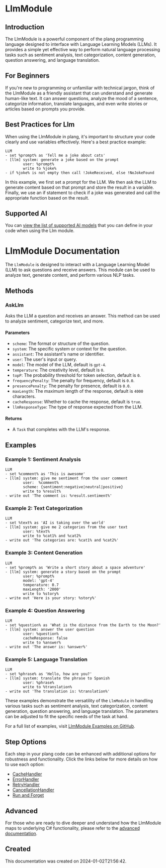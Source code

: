 
# LlmModule
## Introduction
The LlmModule is a powerful component of the plang programming language designed to interface with Language Learning Models (LLMs). It provides a simple yet effective way to perform natural language processing tasks such as sentiment analysis, text categorization, content generation, question answering, and language translation.

## For Beginners
If you're new to programming or unfamiliar with technical jargon, think of the LlmModule as a friendly assistant that can understand and generate human-like text. It can answer questions, analyze the mood of a sentence, categorize information, translate languages, and even write stories or articles based on prompts you provide.

## Best Practices for Llm
When using the LlmModule in plang, it's important to structure your code clearly and use variables effectively. Here's a best practice example:

```plang
LLM
- set %prompt% as 'Tell me a joke about cats'
- [llm] system: generate a joke based on the prompt
        user: %prompt%
        write to %joke%
- if %joke% is not empty then call !JokeReceived, else !NoJokeFound
```

In this example, we first set a prompt for the LLM. We then ask the LLM to generate content based on that prompt and store the result in a variable. Finally, we use an if statement to check if a joke was generated and call the appropriate function based on the result.

## Supported AI
You can [view the list of supported AI models](https://github.com/PLangHQ/plang/blob/main/Documentation/SupportedAI.md) that you can define in your code when using the Llm module.

# LlmModule Documentation

The `LlmModule` is designed to interact with a Language Learning Model (LLM) to ask questions and receive answers. This module can be used to analyze text, generate content, and perform various NLP tasks.

## Methods

### AskLlm
Asks the LLM a question and receives an answer. This method can be used to analyze sentiment, categorize text, and more.

#### Parameters
- `scheme`: The format or structure of the question.
- `system`: The specific system or context for the question.
- `assistant`: The assistant's name or identifier.
- `user`: The user's input or query.
- `model`: The model of the LLM, default is `gpt-4`.
- `temperature`: The creativity level, default is `0`.
- `topP`: The probability threshold for token selection, default is `0`.
- `frequencyPenalty`: The penalty for frequency, default is `0.0`.
- `presencePenalty`: The penalty for presence, default is `0.0`.
- `maxLength`: The maximum length of the response, default is `4000` characters.
- `cacheResponse`: Whether to cache the response, default is `true`.
- `llmResponseType`: The type of response expected from the LLM.

#### Returns
- A `Task` that completes with the LLM's response.

## Examples

### Example 1: Sentiment Analysis
```plang
LLM
- set %comment% as 'This is awesome'
- [llm] system: give me sentiment from the user comment
        user:  %comment%
        scheme: {sentiment:negative|neutral|positive}
        write to %result%
- write out 'The comment is: %result.sentiment%'
```

### Example 2: Text Categorization
```plang
LLM
- set %text% as 'AI is taking over the world'
- [llm] system: give me 2 categories from the user text
        user: %text% 
        write to %cat1% and %cat2%
- write out 'The categories are: %cat1% and %cat2%'
```

### Example 3: Content Generation
```plang
LLM
- set %prompt% as 'Write a short story about a space adventure'
- [llm] system: generate a story based on the prompt
        user: %prompt%
        model: 'gpt-4'
        temperature: 0.7
        maxLength: '2000'
        write to %story%
- write out 'Here is your story: %story%'
```

### Example 4: Question Answering
```plang
LLM
- set %question% as 'What is the distance from the Earth to the Moon?'
- [llm] system: answer the user question
        user: %question%
        cacheResponse: false
        write to %answer%
- write out 'The answer is: %answer%'
```

### Example 5: Language Translation
```plang
LLM
- set %phrase% as 'Hello, how are you?'
- [llm] system: translate the phrase to Spanish
        user: %phrase%
        write to %translation%
- write out 'The translation is: %translation%'
```

These examples demonstrate the versatility of the `LlmModule` in handling various tasks such as sentiment analysis, text categorization, content generation, question answering, and language translation. The parameters can be adjusted to fit the specific needs of the task at hand.


For a full list of examples, visit [LlmModule Examples on GitHub](https://github.com/PLangHQ/plang/tree/main/Tests/Llm).

## Step Options
Each step in your plang code can be enhanced with additional options for robustness and functionality. Click the links below for more details on how to use each option:

- [CacheHandler](/modules/cacheHandler.md)
- [ErrorHandler](/modules/ErrorHandler.md)
- [RetryHandler](/modules/RetryHandler.md)
- [CancellationHandler](/modules/CancelationHandler.md)
- [Run and Forget](/modules/RunAndForget.md)

## Advanced
For those who are ready to dive deeper and understand how the LlmModule maps to underlying C# functionality, please refer to the [advanced documentation](./PLang.Modules.LlmModule_advanced.md).

## Created
This documentation was created on 2024-01-02T21:56:42.
